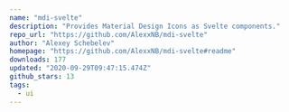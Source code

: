 ```yaml
---
name: "mdi-svelte"
description: "Provides Material Design Icons as Svelte components."
repo_url: "https://github.com/AlexxNB/mdi-svelte"
author: "Alexey Schebelev"
homepage: "https://github.com/AlexxNB/mdi-svelte#readme"
downloads: 177
updated: "2020-09-29T09:47:15.474Z"
github_stars: 13
tags: 
  - ui
---
```

